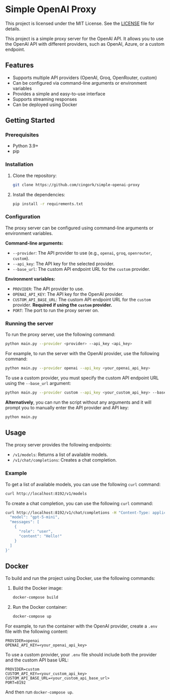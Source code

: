 # Simple OpenAI Proxy

This project is licensed under the MIT License. See the [LICENSE](LICENSE) file for details.

This project is a simple proxy server for the OpenAI API. It allows you to use the OpenAI API with different providers, such as OpenAI, Azure, or a custom endpoint.

## Features

*   Supports multiple API providers (OpenAI, Groq, OpenRouter, custom)
*   Can be configured via command-line arguments or environment variables
*   Provides a simple and easy-to-use interface
*   Supports streaming responses
*   Can be deployed using Docker

## Getting Started

### Prerequisites

*   Python 3.9+
*   pip

### Installation

1.  Clone the repository:
    ```bash
    git clone https://github.com/cingork/simple-openai-proxy
    ```
2.  Install the dependencies:
    ```bash
    pip install -r requirements.txt
    ```

### Configuration

The proxy server can be configured using command-line arguments or environment variables.

**Command-line arguments:**

*   `--provider`: The API provider to use (e.g., `openai`, `groq`, `openrouter`, `custom`).
*   `--api_key`: The API key for the selected provider.
*   `--base_url`: The custom API endpoint URL for the `custom` provider.

**Environment variables:**

*   `PROVIDER`: The API provider to use.
*   `OPENAI_API_KEY`: The API key for the OpenAI provider.
*   `CUSTOM_API_BASE_URL`: The custom API endpoint URL for the `custom` provider. **Required if using the `custom` provider.**
*   `PORT`: The port to run the proxy server on.

### Running the server

To run the proxy server, use the following command:

```bash
python main.py --provider <provider> --api_key <api_key>
```

For example, to run the server with the OpenAI provider, use the following command:

```bash
python main.py --provider openai --api_key <your_openai_api_key>
```

To use a custom provider, you must specify the custom API endpoint URL using the `--base_url` argument:

```bash
python main.py --provider custom --api_key <your_custom_api_key> --base_url <your_custom_api_base_url>
```

**Alternatively**, you can run the script without any arguments and it will prompt you to manually enter the API provider and API key:

```bash
python main.py
```

## Usage

The proxy server provides the following endpoints:

*   `/v1/models`: Returns a list of available models.
*   `/v1/chat/completions`: Creates a chat completion.

### Example

To get a list of available models, you can use the following `curl` command:

```bash
curl http://localhost:8192/v1/models
```

To create a chat completion, you can use the following `curl` command:

```bash
curl http://localhost:8192/v1/chat/completions -H "Content-Type: application/json" -d '{
  "model": "gpt-5-mini",
  "messages": [
    {
      "role": "user",
      "content": "Hello!"
    }
  ]
}'
```

## Docker

To build and run the project using Docker, use the following commands:

1.  Build the Docker image:
    ```bash
    docker-compose build
    ```
2.  Run the Docker container:
    ```bash
    docker-compose up
    ```

For example, to run the container with the OpenAI provider, create a `.env` file with the following content:
```
PROVIDER=openai
OPENAI_API_KEY=<your_openai_api_key>
```

To use a custom provider, your `.env` file should include both the provider and the custom API base URL:
```
PROVIDER=custom
CUSTOM_API_KEY=<your_custom_api_key>
CUSTOM_API_BASE_URL=<your_custom_api_base_url>
PORT=8192
```
And then run `docker-compose up`.
